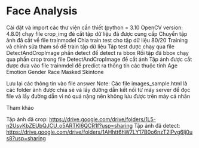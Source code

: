 # Face Analysis
Cài đặt và import các thư viện cần thiết (python = 3.10 OpenCV version: 4.8.0) chạy file crop_img đẻ cắt tập dữ liệu đã được cung cấp Chuyển tập ảnh đã cắt về file trainmodel Chia train test cho tập dữ liệu 80/20 Training và chỉnh sửa tham số để train tập dữ liệu Tập test được chạy qua file DetectAndCropImage phần detect để detect ra bbox Rồi tập đã bbox chạy qua phần crop trong file DetectAndCropImage để cắt ảnh Tập ảnh được cắt được đưa vào file trainmdel để predict ra thông tin các thuộc tính Age Emotion Gender Race Masked Skintone

Lưu lại các thông tin vào file answer 
Note: Các file images_sample.html là các folder ảnh được chia sẻ và lấy đường dẫn kết nối từ máy server để đọc file và lấy đường dẫn vì nó quá nặng nên không lưu được trên máy cá nhân

Tham khảo

Tập ảnh đã crop: https://drive.google.com/drive/folders/1L5-n2UsvKbZEUbQJCU_o5ARTKl6QCR1f?usp=sharing
Tập ảnh đã detect: https://drive.google.com/drive/folders/1AHhtt6hW7LY17B0o6nzT2lPvg6Ij0us8?usp=sharing
